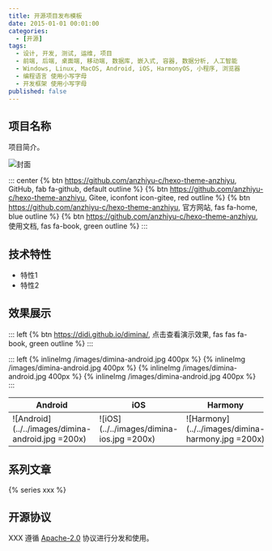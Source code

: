 ```yaml
---
title: 开源项目发布模板
date: 2015-01-01 00:01:00
categories:
  - [开源]
tags:
  - 设计, 开发, 测试, 运维, 项目
  - 前端, 后端, 桌面端, 移动端, 数据库, 嵌入式, 容器, 数据分析, 人工智能
  - Windows, Linux, MacOS, Android, iOS, HarmonyOS, 小程序, 浏览器 
  - 编程语言 使用小写字母  
  - 开发框架 使用小写字母  
published: false
---
```

## 项目名称

项目简介。

![封面](/assets/image/cover.png)

::: center
{% btn https://github.com/anzhiyu-c/hexo-theme-anzhiyu, GitHub, fab fa-github, default outline %}
{% btn https://github.com/anzhiyu-c/hexo-theme-anzhiyu, Gitee, iconfont icon-gitee, red outline %}
{% btn https://github.com/anzhiyu-c/hexo-theme-anzhiyu, 官方网站, fas fa-home, blue outline %}
{% btn https://github.com/anzhiyu-c/hexo-theme-anzhiyu, 使用文档, fas fa-book, green outline %}
:::

## 技术特性

- 特性1
- 特性2

## 效果展示

::: left
{% btn https://didi.github.io/dimina/, 点击查看演示效果, fas fas fa-book, green outline %}
:::

::: left
{% inlineImg /images/dimina-android.jpg 400px %}
{% inlineImg /images/dimina-android.jpg 400px %}
{% inlineImg /images/dimina-android.jpg 400px %}
{% inlineImg /images/dimina-android.jpg 400px %}
:::

| Android | iOS | Harmony |
| --- |  --- |  --- |
| ![Android](../../images/dimina-android.jpg =200x) | ![iOS](../../images/dimina-ios.jpg =200x) | ![Harmony](../../images/dimina-harmony.jpg =200x) |

## 系列文章

{% series xxx %}

## 开源协议

XXX 遵循 [Apache-2.0](https://blog.v4coder.cn) 协议进行分发和使用。
